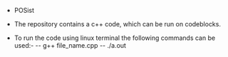 - POSist

- The repository contains a c++ code, which can be run on codeblocks.

- To run the code using linux terminal the following commands can be used:-
  -- g++ file_name.cpp
  -- ./a.out
